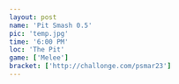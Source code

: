 ```yaml
---
layout: post
name: 'Pit Smash 0.5'
pic: 'temp.jpg'
time: '6:00 PM'
loc: 'The Pit'
game: ['Melee']
bracket: ['http://challonge.com/psmar23']
---
```

